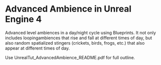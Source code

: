 # Advanced Ambience in Unreal Engine 4

Advanced level ambiences in a day/night cycle using Blueprints. It not only includes loopingambiences that rise and fall at different times of day,
but also random spatialized stingers (crickets, birds, frogs, etc.) that also appear at different times of day.

Use UnrealTut_AdvancedAmbience_README.pdf for full outline.
